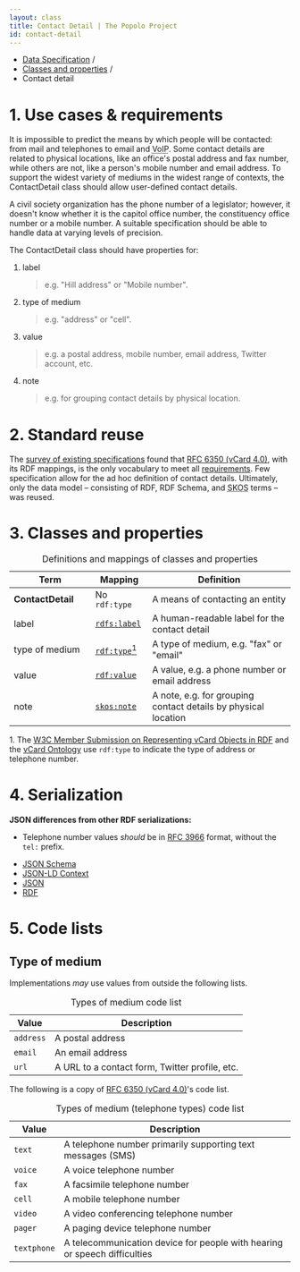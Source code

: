 ```yaml
---
layout: class
title: Contact Detail | The Popolo Project
id: contact-detail
---
```


<ul class="breadcrumb">
  <li><a href="/specs/">Data Specification</a> <span class="divider">/</span></li>
  <li><a href="/specs/#classes-and-properties">Classes and properties</a> <span class="divider">/</span></li>
  <li class="active">Contact detail</li>
</ul>

<h1 id="use-cases-and-requirements">1. Use cases &amp; requirements</h1>

It is impossible to predict the means by which people will be contacted: from mail and telephones to email and <abbr title="Voice over Internet Protocol">VoIP</abbr>. Some contact details are related to physical locations, like an office's postal address and fax number, while others are not, like a person's mobile number and email address. To support the widest variety of mediums in the widest range of contexts, the ContactDetail class should allow user-defined contact details.

<div class="well well-example">
  <p>A civil society organization has the phone number of a legislator; however, it doesn't know whether it is the capitol office number, the constituency office number or a mobile number. A suitable specification should be able to handle data at varying levels of precision.</p>
</div>

The ContactDetail class should have properties for:

1. label

    >e.g. "Hill address" or "Mobile number".

1. type of medium

    >e.g. "address" or "cell".

1. value

    >e.g. a postal address, mobile number, email address, Twitter account, etc.

1. note

    >e.g. for grouping contact details by physical location.

<h1 id="standard-reuse">2. Standard reuse</h1>

The [survey of existing specifications](/appendices/survey.html) found that [RFC 6350 (vCard 4.0)](http://tools.ietf.org/html/rfc6350), with its RDF mappings, is the only vocabulary to meet all [requirements](#use-cases-and-requirements). Few specification allow for the ad hoc definition of contact details. Ultimately, only the data model – consisting of RDF, RDF Schema, and <abbr title="Simple Knowledge Organization System">SKOS</abbr> terms – was reused.

<h1 id="classes-and-properties">3. Classes and properties</h1>

<table>
  <caption>Definitions and mappings of classes and properties</caption>
  <thead>
    <tr>
      <th width="130">Term</th>
      <th>Mapping</th>
      <th>Definition</th>
    </tr>
  </thead>
  <tbody>
    <tr>
      <td><strong>ContactDetail</strong></td>
      <td>No <code>rdf:type</code></td>
      <td>A means of contacting an entity</td>
    </tr>
    <tr id="rdfs:label">
      <td>label</td>
      <td><code><a href="http://www.w3.org/TR/rdf-schema/#ch_label" title="http://www.w3.org/2000/01/rdf-schema#label">rdfs:label</a></code></td>
      <td>A human-readable label for the contact detail</td>
    </tr>
    <tr id="rdf:type">
      <td>type of medium</td>
      <td><code><a href="http://www.w3.org/TR/rdf-schema/#ch_type" title="http://www.w3.org/1999/02/22-rdf-syntax-ns#type">rdf:type</a></code><a href="#note1"><sup>1</sup></a></td>
      <td>A type of medium, e.g. "fax" or "email"</td>
    </tr>
    <tr id="rdf:value">
      <td>value</td>
      <td><code><a href="http://www.w3.org/TR/rdf-schema/#ch_value" title="http://www.w3.org/1999/02/22-rdf-syntax-ns#value">rdf:value</a></code></td>
      <td>A value, e.g. a phone number or email address</td>
    </tr>
    <tr id="skos:note">
      <td>note</td>
      <td><code><a href="http://www.w3.org/TR/skos-reference/#notes" title="http://www.w3.org/2004/02/skos/core#note">skos:note</a></code></td>
      <td>A note, e.g. for grouping contact details by physical location</td>
    </tr>
  </tbody>
</table>

<p class="note" id="note1">1. The <a href="http://www.w3.org/Submission/vcard-rdf/#Param">W3C Member Submission on Representing vCard Objects in RDF</a> and the <a href="http://www.w3.org/TR/vcard-rdf/#Code_Sets">vCard Ontology</a> use <code>rdf:type</code> to indicate the type of address or telephone number.</p>

<h1 id="serialization">4. Serialization</h1>

**JSON differences from other RDF serializations:**

* Telephone number values <em class="rfc2119">should</em> be in [RFC 3966](http://tools.ietf.org/html/rfc3966) format, without the `tel:` prefix.

<ul class="nav nav-tabs no-js">
  <li><a href="#contact-detail-schema">JSON Schema</a></li>
  <li><a href="#contact-detail-context">JSON-LD Context</a></li>
  <li class="active"><a href="#contact-detail-json">JSON</a></li>
  <li><a href="#contact-detail-rdf">RDF</a></li>
</ul>

<div class="tab-content no-js">
  <div class="tab-pane" id="contact-detail-schema" data-url="/schemas/contact_detail.json"></div>
  <div class="tab-pane" id="contact-detail-context" data-url="/contexts/contact_detail.jsonld"></div>
  <div class="tab-pane active" id="contact-detail-json" data-url="/examples/contact_detail.json"></div>
  <div class="tab-pane" id="contact-detail-rdf" data-url="/examples/contact_detail.ttl"></div>
</div>

<h1 id="code-lists">5. Code lists</h1>

## Type of medium

Implementations <em class="rfc2119">may</em> use values from outside the following lists.

<table id="medium-types">
  <caption>Types of medium code list</caption>
  <thead>
    <tr>
      <th>Value</th>
      <th>Description</th>
    </tr>
  </thead>
  <tbody>
    <tr>
      <td><code>address</code></td>
      <td>A postal address</td>
    </tr>
    <tr>
      <td><code>email</code></td>
      <td>An email address</td>
    </tr>
    <tr>
      <td><code>url</code></td>
      <td>A URL to a contact form, Twitter profile, etc.</td>
    </tr>
  </tbody>
</table>

The following is a copy of [RFC 6350 (vCard 4.0)](http://tools.ietf.org/html/rfc6350#section-6.4.1)'s code list.

<table id="telephone-types">
  <caption>Types of medium (telephone types) code list</caption>
  <thead>
    <tr>
      <th>Value</th>
      <th>Description</th>
    </tr>
  </thead>
  <tbody>
    <tr>
      <td><code>text</code></td>
      <td>A telephone number primarily supporting text messages (SMS)</td>
    </tr>
    <tr>
      <td><code>voice</code></td>
      <td>A voice telephone number</td>
    </tr>
    <tr>
      <td><code>fax</code></td>
      <td>A facsimile telephone number</td>
    </tr>
    <tr>
      <td><code>cell</code></td>
      <td>A mobile telephone number</td>
    </tr>
    <tr>
      <td><code>video</code></td>
      <td>A video conferencing telephone number</td>
    </tr>
    <tr>
      <td><code>pager</code></td>
      <td>A paging device telephone number</td>
    </tr>
    <tr>
      <td><code>textphone</code></td>
      <td>A telecommunication device for people with hearing or speech difficulties</td>
    </tr>
  </tbody>
</table>
